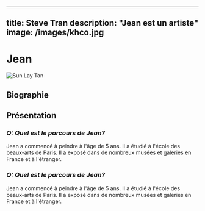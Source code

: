 
---
title: Steve Tran
description: "Jean est un artiste"
image: /images/khco.jpg
---

# Jean 

![Sun Lay Tan](/images/founders/sunlay_tan.jpeg)

## Biographie

## Présentation

### _Q: Quel est le parcours de Jean?_

Jean a commencé à peindre à l'âge de 5 ans. Il a étudié à l'école des beaux-arts de Paris. Il a exposé dans de nombreux musées et galeries en France et à l'étranger.

### _Q: Quel est le parcours de Jean?_

Jean a commencé à peindre à l'âge de 5 ans. Il a étudié à l'école des beaux-arts de Paris. Il a exposé dans de nombreux musées et galeries en France et à l'étranger.
